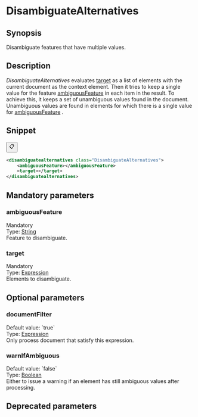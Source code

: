 <h1 class="module">DisambiguateAlternatives</h1>

## Synopsis

Disambiguate features that have multiple values.

## Description

 *DisambiguateAlternatives* evaluates <a href="#target" class="param">target</a> as a list of elements with the current document as the context element. Then it tries to keep a single value for the feature <a href="#ambiguousFeature" class="param">ambiguousFeature</a> in each item in the result. To achieve this, it keeps a set of unambiguous values found in the document. Unambiguous values are found in elements for which there is a single value for <a href="#ambiguousFeature" class="param">ambiguousFeature</a> .

## Snippet



<button class="copy-code-button" title="Copy to clipboard" onclick="copy_code(this)">📋</button>
```xml
<disambiguatealternatives class="DisambiguateAlternatives">
    <ambiguousFeature></ambiguousFeature>
    <target></target>
</disambiguatealternatives>
```

## Mandatory parameters

<h3 id="ambiguousFeature" class="param">ambiguousFeature</h3>

<div class="param-level param-level-mandatory">Mandatory
</div>
<div class="param-type">Type: <a href="../converter/java.lang.String" class="converter">String</a>
</div>
Feature to disambiguate.

<h3 id="target" class="param">target</h3>

<div class="param-level param-level-mandatory">Mandatory
</div>
<div class="param-type">Type: <a href="../converter/fr.inra.maiage.bibliome.alvisnlp.core.corpus.expressions.Expression" class="converter">Expression</a>
</div>
Elements to disambiguate.

## Optional parameters

<h3 id="documentFilter" class="param">documentFilter</h3>

<div class="param-level param-level-default-value">Default value: `true`
</div>
<div class="param-type">Type: <a href="../converter/fr.inra.maiage.bibliome.alvisnlp.core.corpus.expressions.Expression" class="converter">Expression</a>
</div>
Only process document that satisfy this expression.

<h3 id="warnIfAmbiguous" class="param">warnIfAmbiguous</h3>

<div class="param-level param-level-default-value">Default value: `false`
</div>
<div class="param-type">Type: <a href="../converter/java.lang.Boolean" class="converter">Boolean</a>
</div>
Either to issue a warning if an element has still ambiguous values after processing.

## Deprecated parameters

